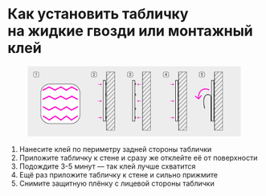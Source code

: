 # Как установить табличку на жидкие гвозди или монтажный клей

<figure><img src="../../.gitbook/assets/01_sign_montaj_1.svg" alt=""><figcaption></figcaption></figure>

1. Нанесите клей по периметру задней стороны таблички
2. Приложите табличку к стене и сразу же отклейте её от поверхности
3. Подождите 3-5 минут — так клей лучше схватится
4. Ещё раз приложите табличку к стене и сильно прижмите
5. Снимите защитную плёнку с лицевой стороны таблички
